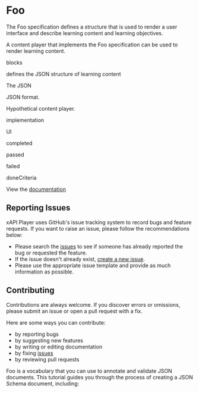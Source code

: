 # Foo

The Foo specification defines a structure that is used to render a user interface and describe learning content and learning objectives.

A content player that implements the Foo specification can be used to render learning content.

blocks

defines the JSON structure of learning content

The JSON

JSON format.

Hypothetical content player.

implementation

UI

completed

passed

failed

doneCriteria

View the [documentation](https://berrycloud.github.io/xapi-player/)

## Reporting Issues

xAPI Player uses GitHub's issue tracking system to record bugs and feature requests.
If you want to raise an issue, please follow the recommendations below:

- Please search the [issues](https://github.com/BerryCloud/xapi-player/issues) to see if someone has already reported the bug or requested the feature.
- If the issue doesn't already exist, [create a new issue](https://github.com/BerryCloud/xapi-player/issues/new).
- Please use the appropriate issue template and provide as much information as possible.

## Contributing

Contributions are always welcome. If you discover errors or omissions, please submit an issue or open a pull request with a fix.

Here are some ways you can contribute:

- by reporting bugs
- by suggesting new features
- by writing or editing documentation
- by fixing [issues](https://github.com/BerryCloud/xapi-player/issues)
- by reviewing pull requests

Foo is a vocabulary that you can use to annotate and validate JSON documents. This tutorial guides you through the process of creating a JSON Schema document, including:
